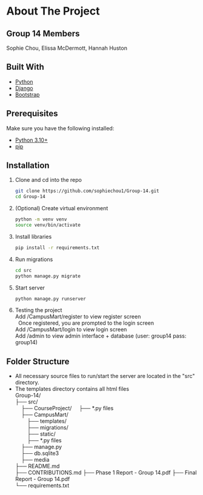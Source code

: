 # About The Project

## Group 14 Members
Sophie Chou, Elissa McDermott, Hannah Huston

## Built With
* [Python](https://www.python.org/)
* [Django](https://www.djangoproject.com/)
* [Bootstrap](https://getbootstrap.com)

## Prerequisites
Make sure you have the following installed:
* [Python 3.10+](https://www.python.org/downloads/)
* [pip](https://pip.pypa.io/en/stable/installation/)

## Installation
1. Clone and cd into the repo
   ```sh
   git clone https://github.com/sophiechou1/Group-14.git
   cd Group-14
   ```
2. (Optional) Create virtual environment
   ```sh
   python -m venv venv
   source venv/bin/activate
   ```
3. Install libraries
   ```sh
   pip install -r requirements.txt
   ```
4. Run migrations
   ```sh
   cd src
   python manage.py migrate
   ```
6.  Start server
    ```sh
    python manage.py runserver
    ```
7. Testing the project  
   Add /CampusMart/register to view register screen  
   &nbsp; Once registered, you are prompted to the login screen  
   Add /CampusMart/login to view login screen  
   Add /admin to view admin interface + database (user: group14 pass: group14)  
   
## Folder Structure
* All necessary source files to run/start the server are located in the "src" directory.  
* The templates directory contains all html files  
Group-14/  
├── src/  
&nbsp;&nbsp;&nbsp;&nbsp;├── CourseProject/
&nbsp;&nbsp;&nbsp;&nbsp;├── *.py files    
&nbsp;&nbsp;&nbsp;&nbsp;├── CampusMart/  
&nbsp;&nbsp;&nbsp;&nbsp;&nbsp;&nbsp;&nbsp;&nbsp;├── templates/  
&nbsp;&nbsp;&nbsp;&nbsp;&nbsp;&nbsp;&nbsp;&nbsp;├── migrations/  
&nbsp;&nbsp;&nbsp;&nbsp;&nbsp;&nbsp;&nbsp;&nbsp;├── static/  
&nbsp;&nbsp;&nbsp;&nbsp;&nbsp;&nbsp;&nbsp;&nbsp;├── *.py files  
&nbsp;&nbsp;&nbsp;&nbsp;├── manage.py  
&nbsp;&nbsp;&nbsp;&nbsp;├── db.sqlite3  
&nbsp;&nbsp;&nbsp;&nbsp;├── media    
├── README.md  
├── CONTRIBUTIONS.md
├── Phase 1 Report - Group 14.pdf
├── Final Report - Group 14.pdf    
└── requirements.txt  

